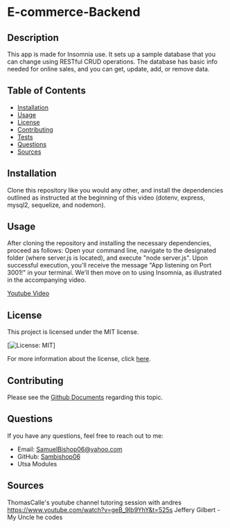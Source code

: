 # E-commerce-Backend

## Description
This app is made for Insomnia use. It sets up a sample database that you can change using RESTful CRUD operations. The database has basic info needed for online sales, and you can get, update, add, or remove data.

## Table of Contents
- [Installation](#installation)
- [Usage](#usage)
- [License](#license)
- [Contributing](#contributing)
- [Tests](#tests)
- [Questions](#questions)
- [Sources](#sources)

## Installation
Clone this repository like you would any other, and install the dependencies outlined as instructed at the beginning of this video (dotenv, express, mysql2, sequelize, and nodemon).

## Usage
After cloning the repository and installing the necessary dependencies, proceed as follows: Open your command line, navigate to the designated folder (where server.js is located), and execute "node server.js". Upon successful execution, you'll receive the message "App listening on Port 3001!" in your terminal. We'll then move on to using Insomnia, as illustrated in the accompanying video.

[Youtube Video](https://www.youtube.com/watch?v=gjiFjHzb7TQ)

## License
This project is licensed under the MIT license.

[![License: MIT](https://img.shields.io/badge/License-MIT-yellow.svg)]

For more information about the license, click [here](https://opensource.org/licenses/MIT).

## Contributing
Please see the [Github Documents](https://docs.github.com/en/get-started/exploring-projects-on-github/contributing-to-a-project) regarding this topic. 

## Questions
If you have any questions, feel free to reach out to me:
- Email: SamuelBishop06@yahoo.com
- GitHub: [Sambishop06](https://github.com/SamBishop06)
- Utsa Modules

## Sources
ThomasCalle's youtube channel
tutoring session with andres
https://www.youtube.com/watch?v=geB_9Ib9YhY&t=525s
Jeffery Gilbert - My Uncle he codes 
